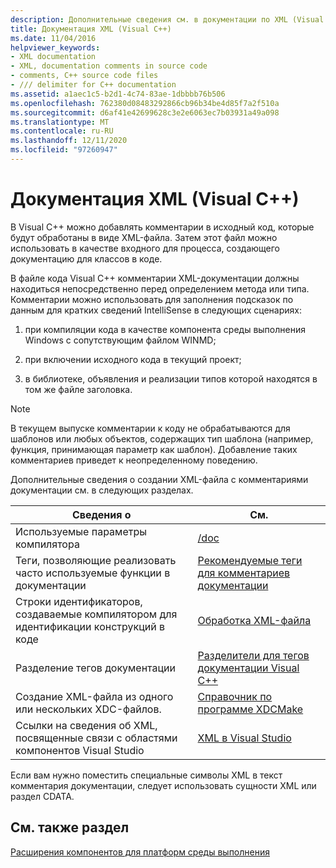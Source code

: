 ```yaml
---
description: Дополнительные сведения см. в документации по XML (Visual C++)
title: Документация XML (Visual C++)
ms.date: 11/04/2016
helpviewer_keywords:
- XML documentation
- XML, documentation comments in source code
- comments, C++ source code files
- /// delimiter for C++ documentation
ms.assetid: a1aec1c5-b2d1-4c74-83ae-1dbbbb76b506
ms.openlocfilehash: 762380d08483292866cb96b34be4d85f7a2f510a
ms.sourcegitcommit: d6af41e42699628c3e2e6063ec7b03931a49a098
ms.translationtype: MT
ms.contentlocale: ru-RU
ms.lasthandoff: 12/11/2020
ms.locfileid: "97260947"
---
```

# <a name="xml-documentation-visual-c"></a>Документация XML (Visual C++)

В Visual C++ можно добавлять комментарии в исходный код, которые будут обработаны в виде XML-файла. Затем этот файл можно использовать в качестве входного для процесса, создающего документацию для классов в коде.

В файле кода Visual C++ комментарии XML-документации должны находиться непосредственно перед определением метода или типа. Комментарии можно использовать для заполнения подсказок по данным для кратких сведений IntelliSense в следующих сценариях:

1. при компиляции кода в качестве компонента среды выполнения Windows с сопутствующим файлом WINMD;

1. при включении исходного кода в текущий проект;

1. в библиотеке, объявления и реализации типов которой находятся в том же файле заголовка.

> [!NOTE]
> В текущем выпуске комментарии к коду не обрабатываются для шаблонов или любых объектов, содержащих тип шаблона (например, функция, принимающая параметр как шаблон). Добавление таких комментариев приведет к неопределенному поведению.

Дополнительные сведения о создании XML-файла с комментариями документации см. в следующих разделах.

|Сведения о|См.|
|---------------------------|---------|
|Используемые параметры компилятора|[/doc](doc-process-documentation-comments-c-cpp.md)|
|Теги, позволяющие реализовать часто используемые функции в документации|[Рекомендуемые теги для комментариев документации](recommended-tags-for-documentation-comments-visual-cpp.md)|
|Строки идентификаторов, создаваемые компилятором для идентификации конструкций в коде|[Обработка XML-файла](dot-xml-file-processing.md)|
|Разделение тегов документации|[Разделители для тегов документации Visual C++](delimiters-for-visual-cpp-documentation-tags.md)|
|Создание XML-файла из одного или нескольких XDC-файлов.|[Справочник по программе XDCMake](xdcmake-reference.md)|
|Ссылки на сведения об XML, посвященные связи с областями компонентов Visual Studio|[XML в Visual Studio](/visualstudio/xml-tools/xml-tools-in-visual-studio)|

Если вам нужно поместить специальные символы XML в текст комментария документации, следует использовать сущности XML или раздел CDATA.

## <a name="see-also"></a>См. также раздел

[Расширения компонентов для платформ среды выполнения](../../extensions/component-extensions-for-runtime-platforms.md)
